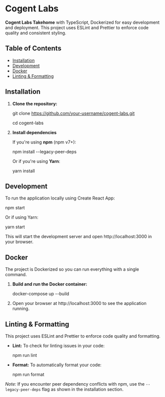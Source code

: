 # Cogent Labs

**Cogent Labs Takehome** with TypeScript, Dockerized for easy development and deployment. This project uses ESLint and Prettier to enforce code quality and consistent styling.

## Table of Contents

- [Installation](#installation)
- [Development](#development)
- [Docker](#docker)
- [Linting & Formatting](#linting--formatting)

## Installation

1. **Clone the repository:**

   git clone https://github.com/your-username/cogent-labs.git

   cd cogent-labs

2. **Install dependencies**

   If you're using **npm** (npm v7+):

   npm install --legacy-peer-deps

   Or if you're using **Yarn**:

   yarn install

## Development

To run the application locally using Create React App:

npm start

Or if using Yarn:

yarn start

This will start the development server and open http://localhost:3000 in your browser.

## Docker

The project is Dockerized so you can run everything with a single command.

1. **Build and run the Docker container:**

   docker-compose up --build

2. Open your browser at http://localhost:3000 to see the application running.

## Linting & Formatting

This project uses ESLint and Prettier to enforce code quality and formatting.

- **Lint:** To check for linting issues in your code:

  npm run lint

- **Format:** To automatically format your code:

  npm run format

_Note:_ If you encounter peer dependency conflicts with npm, use the `--legacy-peer-deps` flag as shown in the installation section.
